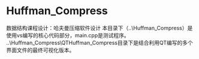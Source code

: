 # Huffman_Compress
数据结构课程设计：哈夫曼压缩软件设计
本目录下（..\Huffman_Compress）是使用vs编写的核心代码部分，main.cpp是测试程序。
..\Huffman_Compress\QTHuffman_Compress目录下是结合利用QT编写的多个界面文件的最终可视化版本。
